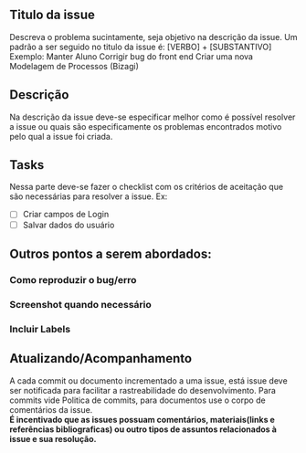 ## Titulo da issue
Descreva o problema sucintamente, seja objetivo na descrição da issue. 
Um padrão a ser seguido no titulo da issue é: [VERBO] + [SUBSTANTIVO] Exemplo:
Manter Aluno
Corrigir bug do front end
Criar uma nova Modelagem de Processos (Bizagi)

## Descrição
Na descrição da issue deve-se especificar melhor como é possível resolver a issue ou quais são especificamente os problemas encontrados motivo pelo qual a issue foi criada.

## Tasks
Nessa parte deve-se fazer o checklist com os critérios de aceitação que são necessárias para resolver a issue.
Ex:
- [ ] Criar campos de Login
- [ ] Salvar dados do usuário

## Outros pontos a serem abordados:
### Como reproduzir o bug/erro
### Screenshot quando necessário
### Incluir Labels

## Atualizando/Acompanhamento
A cada commit ou documento incrementado a uma issue, está issue deve ser notificada para facilitar a rastreabilidade do desenvolvimento. Para commits vide Politica de commits, para documentos use o corpo de comentários da issue.<br/>
**É incentivado que as issues possuam comentários, materiais(links e referências bibliograficas) ou outro tipos de assuntos relacionados
à issue e sua resolução.**
